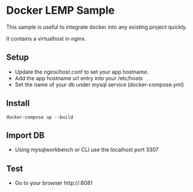 # Docker LEMP Sample
This sample is useful to integrate docker into any existing project quickly.

It contains a virtualhost in nginx.

## Setup
- Update the nginx/host.conf to set your app hostname.
- Add the app hostname url entry into your /etc/hosts
- Set the name of your db under mysql service (docker-compose.yml)

## Install
```
docker-compose up --build
```

## Import DB
- Using mysqlworkbench or CLI use the localhost port 3307

## Test
- Go to your browser http://<your app hostname>:8081